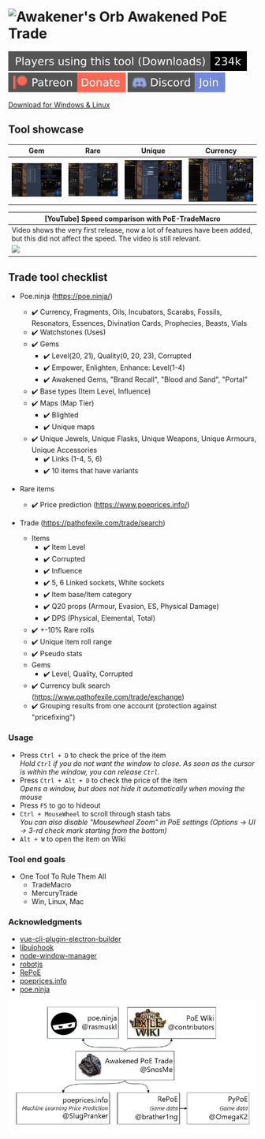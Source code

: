 # ![Awakener's Orb](https://web.poecdn.com/image/Art/2DItems/Currency/TransferOrb.png) Awakened PoE Trade

[![](./showcase/total-000-flat-square.svg)](https://somsubhra.com/github-release-stats/?username=SnosMe&repository=awakened-poe-trade)
[![](./showcase/Patreon-Donate-F96854-style-flat-square-logo-patreon.svg)](https://patreon.com/awakened_poe_trade)
[![](./showcase/Discrod-Join-7289DA.svg)](https://discord.gg/hXgSDS6)


[Download for Windows & Linux](https://github.com/SnosMe/awakened-poe-trade/wiki/Download)

## Tool showcase

| Gem | Rare | Unique | Currency |
|-----|------|--------|----------|
| ![](./showcase/gem.png?raw=true) | ![](./showcase/rare.png?raw=true) | ![](./showcase/unique.png?raw=true) | ![](./showcase/currency.png?raw=true) |

| [YouTube] Speed comparison with PoE-TradeMacro |
|-----|
| Video shows the very first release, now a lot of features have been added, but this did not affect the speed. The video is still relevant. |
| [![](http://img.youtube.com/vi/PCohkEmWRT8/0.jpg)](http://www.youtube.com/watch?v=PCohkEmWRT8 "") |

## Trade tool checklist

- Poe.ninja (https://poe.ninja/)
  - :heavy_check_mark: Currency, Fragments, Oils, Incubators, Scarabs, Fossils, Resonators, Essences, Divination Cards, Prophecies, Beasts, Vials
  - :heavy_check_mark: Watchstones (Uses)
  - :heavy_check_mark: Gems
    - :heavy_check_mark: Level(20, 21), Quality(0, 20, 23), Corrupted
    - :heavy_check_mark: Empower, Enlighten, Enhance: Level(1-4)
    - :heavy_check_mark: Awakened Gems, "Brand Recall", "Blood and Sand", "Portal"
  - :heavy_check_mark: Base types (Item Level, Influence)
  - :heavy_check_mark: Maps (Map Tier)
    - :heavy_check_mark: Blighted
    - :heavy_check_mark: Unique maps
  - :heavy_check_mark: Unique Jewels, Unique Flasks, Unique Weapons, Unique Armours, Unique Accessories
    - :heavy_check_mark: Links (1-4, 5, 6)
    - :heavy_check_mark: 10 items that have variants

- Rare items
  - :heavy_check_mark: Price prediction (https://www.poeprices.info/)

- Trade (https://pathofexile.com/trade/search)
  - Items
    - :heavy_check_mark: Item Level
    - :heavy_check_mark: Corrupted
    - :heavy_check_mark: Influence
    - :heavy_check_mark: 5, 6 Linked sockets, White sockets
    - :heavy_check_mark: Item base/Item category
    - :heavy_check_mark: Q20 props (Armour, Evasion, ES, Physical Damage)
    - :heavy_check_mark: DPS (Physical, Elemental, Total)
  - :heavy_check_mark: +-10% Rare rolls
  - :heavy_check_mark: Unique item roll range
  - :heavy_check_mark: Pseudo stats
  - Gems
    - :heavy_check_mark: Level, Quality, Corrupted
  - :heavy_check_mark: Currency bulk search (https://www.pathofexile.com/trade/exchange)
  - :heavy_check_mark: Grouping results from one account (protection against "pricefixing")

### Usage
- Press `Ctrl + D` to check the price of the item\
  *Hold `Ctrl` if you do not want the window to close. As soon as the cursor is within the window, you can release `Ctrl`.*
- Press `Ctrl + Alt + D` to check the price of the item\
  *Opens a window, but does not hide it automatically when moving the mouse*
- Press `F5` to go to hideout
- `Ctrl + MouseWheel` to scroll through stash tabs\
  *You can also disable "Mousewheel Zoom" in PoE settings (Options -> UI -> 3-rd check mark starting from the bottom)*
- `Alt + W` to open the item on Wiki

### Tool end goals
- One Tool To Rule Them All
  - TradeMacro
  - MercuryTrade
  - Win, Linux, Mac

### Acknowledgments

- [vue-cli-plugin-electron-builder](https://github.com/nklayman/vue-cli-plugin-electron-builder)
- [libuiohook](https://github.com/kwhat/libuiohook)
- [node-window-manager](https://github.com/sentialx/node-window-manager)
- [robotjs](https://github.com/octalmage/robotjs)
- [RePoE](https://github.com/brather1ng/RePoE)
- [poeprices.info](https://www.poeprices.info/)
- [poe.ninja](https://poe.ninja/)

![](./showcase/poe-deps.png)
